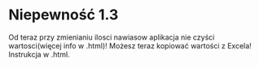 # Niepewność 1.3
Od teraz przy zmienianiu ilosci nawiasow aplikacja nie czyści wartosci(więcej info w .html)!
Możesz teraz kopiować wartości z Excela! Instrukcja w .html.
